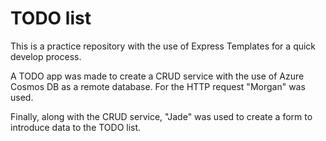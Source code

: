 # TODO list

<p>This is a practice repository with the use of Express Templates for a quick develop process.</p>
<p>A TODO app was made to create a CRUD service with the use of Azure Cosmos DB as a remote database. 
For the HTTP request "Morgan" was used.<p/>
Finally, along with the CRUD service, "Jade" was used to create a form to introduce data to the TODO list.</p>
